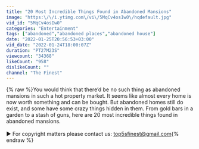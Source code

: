 ```yaml
---
title: "20 Most Incredible Things Found in Abandoned Mansions"
image: "https:\/\/i.ytimg.com\/vi\/5MqCv4osIw0\/hqdefault.jpg"
vid_id: "5MqCv4osIw0"
categories: "Entertainment"
tags: ["abandoned","abandoned places","abandoned house"]
date: "2022-01-25T20:56:53+03:00"
vid_date: "2022-01-24T18:00:07Z"
duration: "PT27M23S"
viewcount: "34368"
likeCount: "958"
dislikeCount: ""
channel: "The Finest"
---
```

{% raw %}You would think that there’d be no such thing as abandoned mansions in such a hot property market. It seems like almost every home is now worth something and can be bought. But abandoned homes still do exist, and some have some crazy things hidden in them. From gold bars in a garden to a stash of guns, here are 20 most incredible things found in abandoned mansions.<br /><br />► For copyright matters please contact us: top5sfinest@gmail.com{% endraw %}
